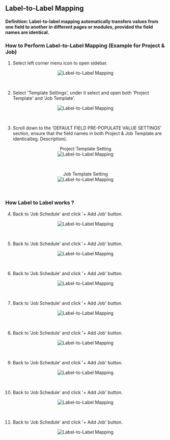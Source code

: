 ## Label-to-Label Mapping
#### Definition: Label-to-label mapping automatically transfers values from one field to another in different pages or modules, provided the field names are identical.

### How to Perform Label-to-Label Mapping (Example for Project & Job) 
1) Select left corner menu icon to open sidebar. <br>
<p align="center">
         <img src="img2/Label_To_Label_Step_1.png" alt="Label-to-Label Mapping">
</p><br>

2) Select 'Template Settings', under it select and open both 'Project Template' and 'Job Template'. <br>
<p align="center">
         <img src="img2/Label_To_Label_Step_2.png" alt="Label-to-Label Mapping">
</p><br>

3) Scroll down to the 'DEFAULT FIELD PRE-POPULATE VALUE SETTINGS' section, ensure that the field names in both Project & Job Template are identical(eg. Description). <br>
<p align="center"> Project Template Setting<br>
         <img src="img2/Label_To_Label_Step_3.png" alt="Label-to-Label Mapping">
</p><br>
<p align="center"> Job Template Setting<br>
         <img src="img2/Label_To_Label_Step_4.png" alt="Label-to-Label Mapping">
</p><br>

### How Label to Label works ? 
4) Back to 'Job Schedule' and click '+ Add Job' button. <br>
<p align="center">
         <img src="img2/Label_To_Label_Step_5.png" alt="Label-to-Label Mapping">
</p><br>

5) Back to 'Job Schedule' and click '+ Add Job' button. <br>
<p align="center">
         <img src="img2/Label_To_Label_Step_6.png" alt="Label-to-Label Mapping">
</p><br>

6) Back to 'Job Schedule' and click '+ Add Job' button. <br>
<p align="center">
         <img src="img2/Label_To_Label_Step_7.png" alt="Label-to-Label Mapping">
</p><br>

7) Back to 'Job Schedule' and click '+ Add Job' button. <br>
<p align="center">
         <img src="img2/Label_To_Label_Step_8.png" alt="Label-to-Label Mapping">
</p><br>

8) Back to 'Job Schedule' and click '+ Add Job' button. <br>
<p align="center">
         <img src="img2/Label_To_Label_Step_9.png" alt="Label-to-Label Mapping">
</p><br>

9) Back to 'Job Schedule' and click '+ Add Job' button. <br>
<p align="center">
         <img src="img2/Label_To_Label_Step_10.png" alt="Label-to-Label Mapping">
</p><br>

10) Back to 'Job Schedule' and click '+ Add Job' button. <br>
<p align="center">
         <img src="img2/Label_To_Label_Step_11.png" alt="Label-to-Label Mapping">
</p><br>

11) Back to 'Job Schedule' and click '+ Add Job' button. <br>
<p align="center">
         <img src="img2/Label_To_Label_Step_12.png" alt="Label-to-Label Mapping">
</p><br>
